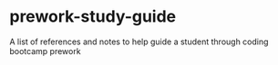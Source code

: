 # prework-study-guide
A list of references and notes to help guide a student through coding bootcamp prework
